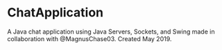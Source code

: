 # ChatApplication
A Java chat application using Java Servers, Sockets, and Swing made in collaboration with @MagnusChase03. Created May 2019.

